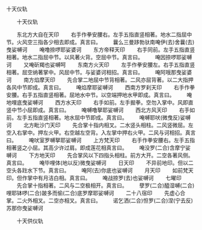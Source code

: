   十天仪轨
　　




　　十天仪轨

　　东北方大自在天印
　　右手作拳安腰右。左手五指直竖相著。地水二指屈中节。火风空三指各少相去即成。真言曰。
　　曩么三曼跢勃驮南唵伊(去)舍曩(去)曳娑嚩诃
　　唵噜捺啰耶娑婆诃
　　东方帝释天印
　　右手同前。左手五指直竖相著。地水二指屈中节。以风著火背。空屈中节。真言曰。
　　唵因捺啰耶娑嚩诃
　　又唵斫羯也娑嚩呵
　　东南方火天印
　　左手作拳安腰左。右手五指直竖相著。屈空纳著掌中。风屈中节。与娑婆诃相招。真言曰。
　　唵阿哦那曳娑婆诃
　　南方焰摩天印
　　先合掌二地屈中节背相著。二风亦屈背著。以二大指押各风中节即成。真言曰。
　　唵焰摩耶娑嚩诃
　　西南方罗刹天印
　　右手作拳安腰。右手五指直竖相著。屈地水中节。以空端押地水甲即成。真言曰。
　　唵地哩底曳娑嚩诃
　　西方水天印
　　右手如前。左手掘拳。空勿入掌中。风即直竖中节小屈即成。真言曰。
　　唵嚩噜拏耶娑嚩诃
　　西北方风天印
　　右手如前。左手五指直竖相著。地水屈中节即成。真言曰。
　　唵嚩耶吠(微曳反)娑嚩诃
　　北方毗沙门天印
　　先合掌十指内相叉。二水竖头相柱。二风竖微屈。左空入右掌中。押左火甲。右空越左空背。入左掌中押右火甲。二风与诃相招。真言曰。
　　唵吠室罗嚩拏耶娑嚩诃
　　上方梵天印
　　右手作拳安腰右。左手五指相著竖之小屈。其高少许过肩。即成莲花相真言曰。
　　唵没罗(二合)含摩宁娑嚩诃
　　下方地天印
　　先合掌风以下四指头相柱。前方大开。二空各著风侧。真言曰。
　　唵毕哩体(地以反)微曳娑嚩诃
　　日天印
　　不异前地印。但以二空头各跓水下节。真言曰。
　　唵阿(去)你底也娑嚩诃
　　月天印
　　如前梵天印。但作掌中有月洁白相。真言曰。
　　唵战捺罗(去)也娑嚩诃
　　七曜印
　　先合掌十指相著。二风与二空极相开。真言曰。
　　孽罗(二合)醯湿嚩(二合)哩耶钵啰(二合)跛多而偷(二合)底罗摩耶娑嚩诃
　　二十八宿印
　　先虚心合掌。二火外相叉。二空亦相叉。真言曰。
　　诺乞洒(二合)怛罗(二合)涅(宁去反)苏那你曳娑嚩诃

　　十天供仪轨


